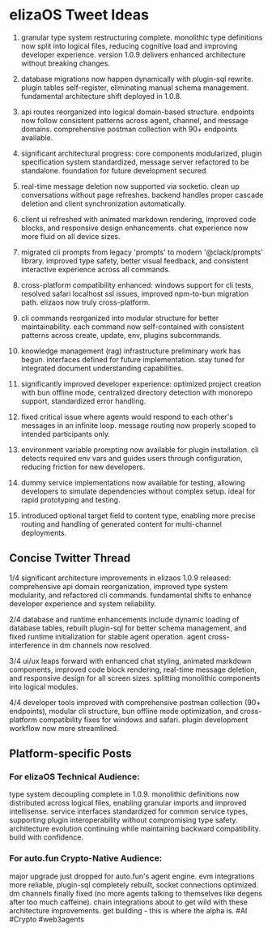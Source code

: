 # elizaOS Tweet Ideas

1. granular type system restructuring complete. monolithic type definitions now split into logical files, reducing cognitive load and improving developer experience. version 1.0.9 delivers enhanced architecture without breaking changes.

2. database migrations now happen dynamically with plugin-sql rewrite. plugin tables self-register, eliminating manual schema management. fundamental architecture shift deployed in 1.0.8.

3. api routes reorganized into logical domain-based structure. endpoints now follow consistent patterns across agent, channel, and message domains. comprehensive postman collection with 90+ endpoints available.

4. significant architectural progress: core components modularized, plugin specification system standardized, message server refactored to be standalone. foundation for future development secured.

5. real-time message deletion now supported via socketio. clean up conversations without page refreshes. backend handles proper cascade deletion and client synchronization automatically.

6. client ui refreshed with animated markdown rendering, improved code blocks, and responsive design enhancements. chat experience now more fluid on all device sizes.

7. migrated cli prompts from legacy 'prompts' to modern '@clack/prompts' library. improved type safety, better visual feedback, and consistent interactive experience across all commands.

8. cross-platform compatibility enhanced: windows support for cli tests, resolved safari localhost ssl issues, improved npm-to-bun migration path. elizaos now truly cross-platform.

9. cli commands reorganized into modular structure for better maintainability. each command now self-contained with consistent patterns across create, update, env, plugins subcommands.

10. knowledge management (rag) infrastructure preliminary work has begun. interfaces defined for future implementation. stay tuned for integrated document understanding capabilities.

11. significantly improved developer experience: optimized project creation with bun offline mode, centralized directory detection with monorepo support, standardized error handling.

12. fixed critical issue where agents would respond to each other's messages in an infinite loop. message routing now properly scoped to intended participants only.

13. environment variable prompting now available for plugin installation. cli detects required env vars and guides users through configuration, reducing friction for new developers.

14. dummy service implementations now available for testing, allowing developers to simulate dependencies without complex setup. ideal for rapid prototyping and testing.

15. introduced optional target field to content type, enabling more precise routing and handling of generated content for multi-channel deployments.

## Concise Twitter Thread

1/4 significant architecture improvements in elizaos 1.0.9 released: comprehensive api domain reorganization, improved type system modularity, and refactored cli commands. fundamental shifts to enhance developer experience and system reliability.

2/4 database and runtime enhancements include dynamic loading of database tables, rebuilt plugin-sql for better schema management, and fixed runtime initialization for stable agent operation. agent cross-interference in dm channels now resolved.

3/4 ui/ux leaps forward with enhanced chat styling, animated markdown components, improved code block rendering, real-time message deletion, and responsive design for all screen sizes. splitting monolithic components into logical modules.

4/4 developer tools improved with comprehensive postman collection (90+ endpoints), modular cli structure, bun offline mode optimization, and cross-platform compatibility fixes for windows and safari. plugin development workflow now more streamlined.

## Platform-specific Posts

### For elizaOS Technical Audience:
type system decoupling complete in 1.0.9. monolithic definitions now distributed across logical files, enabling granular imports and improved intellisense. service interfaces standardized for common service types, supporting plugin interoperability without compromising type safety. architecture evolution continuing while maintaining backward compatibility. build with confidence.

### For auto.fun Crypto-Native Audience:
major upgrade just dropped for auto.fun's agent engine. evm integrations more reliable, plugin-sql completely rebuilt, socket connections optimized. dm channels finally fixed (no more agents talking to themselves like degens after too much caffeine). chain integrations about to get wild with these architecture improvements. get building - this is where the alpha is. #AI #Crypto #web3agents
```